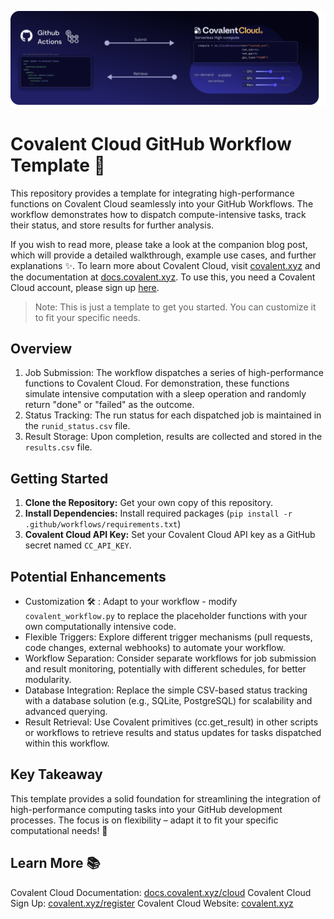 <p align="center">
  <img src="./assets/banner.png" />
</p>

# Covalent Cloud GitHub Workflow Template 🚀

This repository provides a template for integrating high-performance functions on Covalent Cloud seamlessly into your GitHub Workflows. The workflow demonstrates how to dispatch compute-intensive tasks, track their status, and store results for further analysis. 

If you wish to read more, please take a look at the companion blog post, which will provide a detailed walkthrough, example use cases, and further explanations ✨. To learn more about Covalent Cloud, visit [covalent.xyz](https://www.covalent.xyz) and the documentation at [docs.covalent.xyz](docs.covalent.xyz/cloud). To use this, you need a Covalent Cloud account, please sign up [here](https://www.covalent.xyz/register).


> Note: This is just a template to get you started. You can customize it to fit your specific needs.

## Overview

1. Job Submission: The workflow dispatches a series of high-performance functions to Covalent Cloud. For demonstration, these functions simulate intensive computation with a sleep operation and randomly return "done" or "failed" as the outcome.
2. Status Tracking: The run status for each dispatched job is maintained in the `runid_status.csv` file.
3. Result Storage: Upon completion, results are collected and stored in the `results.csv` file.

## Getting Started

1. **Clone the Repository:** Get your own copy of this repository.
2. **Install Dependencies:** Install required packages (`pip install -r .github/workflows/requirements.txt`)
3. **Covalent Cloud API Key:** Set your Covalent Cloud API key as a GitHub secret named `CC_API_KEY`.


## Potential Enhancements

- Customization 🛠️ : Adapt to your workflow - modify `covalent_workflow.py` to replace the placeholder functions with your own computationally intensive code.
- Flexible Triggers:  Explore different trigger mechanisms (pull requests, code changes, external webhooks) to automate your workflow.
- Workflow Separation: Consider separate workflows for job submission and result monitoring, potentially with different schedules, for better modularity.
- Database Integration:  Replace the simple CSV-based status tracking with a database solution (e.g., SQLite, PostgreSQL) for scalability and advanced querying.
- Result Retrieval: Use Covalent primitives (cc.get_result) in other scripts or workflows to retrieve results and status updates for tasks dispatched within this workflow.

## Key Takeaway

This template provides a solid foundation for streamlining the integration of high-performance computing tasks into your GitHub development processes. The focus is on flexibility – adapt it to fit your specific computational needs! 💪

## Learn More 📚

Covalent Cloud Documentation: [docs.covalent.xyz/cloud](docs.covalent.xyz/cloud)
Covalent Cloud Sign Up: [covalent.xyz/register](https://www.covalent.xyz/register)
Covalent Cloud Website: [covalent.xyz](https://www.covalent.xyz)